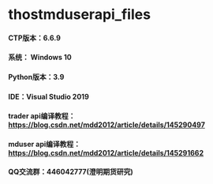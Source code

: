 # thostmduserapi_files

#### CTP版本：6.6.9
#### 系统： Windows 10
#### Python版本：3.9
#### IDE：Visual Studio 2019
#### trader api编译教程：https://blog.csdn.net/mdd2012/article/details/145290497
#### mduser api编译教程：https://blog.csdn.net/mdd2012/article/details/145291662
#### QQ交流群：446042777(澄明期货研究)